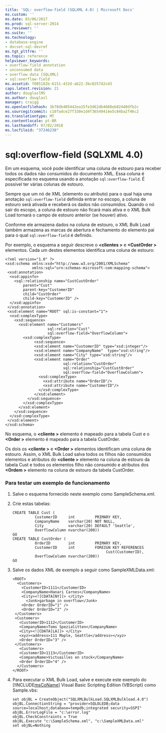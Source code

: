 ```yaml
---
title: 'SQL: overflow-field (SQLXML 4.0) | Microsoft Docs'
ms.custom: ''
ms.date: 03/06/2017
ms.prod: sql-server-2014
ms.reviewer: ''
ms.suite: ''
ms.technology:
- database-engine
- docset-sql-devref
ms.tgt_pltfrm: ''
ms.topic: reference
helpviewer_keywords:
- overflow-field annotation
- unconsumed data
- overflow data [SQLXML]
- sql:overflow-field
ms.assetid: f005182b-6151-432d-ab22-3bc025742cd3
caps.latest.revision: 21
author: douglaslMS
ms.author: douglasl
manager: craigg
ms.openlocfilehash: 3b78db405442ea15fe3d62db4688eb82440dfb2c
ms.sourcegitcommit: c18fadce27f330e1d4f36549414e5c84ba2f46c2
ms.translationtype: MT
ms.contentlocale: pt-BR
ms.lasthandoff: 07/02/2018
ms.locfileid: "37246238"
---
```

# <a name="sqloverflow-field-sqlxml-40"></a>sql:overflow-field (SQLXML 4.0)
  Em um esquema, você pode identificar uma coluna de estouro para receber todos os dados não consumidos do documento XML. Essa coluna é especificada no esquema usando a anotação `sql:overflow-field`. É possível ter várias colunas de estouro.  
  
 Sempre que um nó de XML (elemento ou atributo) para o qual haja uma anotação `sql:overflow-field` definida entrar no escopo, a coluna de estouro será ativada e receberá os dados não consumidos. Quando o nó sair do escopo, a coluna de estouro não ficará mais ativa e o XML Bulk Load tornará o campo de estouro anterior (se houver) ativo.  
  
 Conforme ele armazena dados na coluna de estouro, o XML Bulk Load também armazena as marcas de abertura e fechamento do elemento pai para o qual `sql:overflow-field` é definido.  
  
 Por exemplo, o esquema a seguir descreve o  **\<clientes >** e  **\<CustOrder >** elementos. Cada um destes elementos identifica uma coluna de estouro:  
  
```  
<?xml version="1.0" ?>  
<xsd:schema xmlns:xsd="http://www.w3.org/2001/XMLSchema"  
            xmlns:sql="urn:schemas-microsoft-com:mapping-schema">  
 <xsd:annotation>  
  <xsd:appinfo>  
    <sql:relationship name="CustCustOrder"  
        parent="Cust"  
        parent-key="CustomerID"  
        child="CustOrder"  
        child-key="CustomerID" />  
  </xsd:appinfo>  
 </xsd:annotation>  
 <xsd:element name="ROOT" sql:is-constant="1">  
  <xsd:complexType>  
    <xsd:sequence>   
      <xsd:element name="Customers"   
                   sql:relation="Cust"  
                   sql:overflow-field="OverflowColumn">  
        <xsd:complexType>  
             <xsd:sequence>   
             <xsd:element name="CustomerID" type="xsd:integer"/>  
             <xsd:element name="CompanyName"  type="xsd:string"/>  
             <xsd:element name="City" type="xsd:string"/>  
             <xsd:element name="Order"  
                          sql:relation="CustOrder"  
                          sql:relationship="CustCustOrder"  
                          sql:overflow-field="OverflowColumn">  
               <xsd:complexType>  
                 <xsd:attribute name="OrderID"/>  
                 <xsd:attribute name="CustomerID"/>  
               </xsd:complexType>  
             </xsd:element>  
          </xsd:sequence>   
        </xsd:complexType>  
      </xsd:element>  
    </xsd:sequence>  
  </xsd:complexType>  
 </xsd:element>  
</xsd:schema>  
```  
  
 No esquema, o  **\<cliente >** elemento é mapeado para a tabela Cust e o  **\<Order >** elemento é mapeado para a tabela CustOrder.  
  
 Os dois os  **\<cliente >** e  **\<Order >** elementos identificam uma coluna de estouro. Assim, o XML Bulk Load salva todos os filhos não consumidos elementos e atributos do  **\<cliente >** elemento na coluna de estouro da tabela Cust e todos os elementos filho não consumido e atributos dos  **\<Ordem >** elemento na coluna de estouro da tabela CustOrder.  
  
### <a name="to-test-a-working-sample"></a>Para testar um exemplo de funcionamento  
  
1.  Salve o esquema fornecido neste exemplo como SampleSchema.xml.  
  
2.  Crie estas tabelas:  
  
    ```  
    CREATE TABLE Cust (  
              CustomerID     int         PRIMARY KEY,  
              CompanyName    varchar(20) NOT NULL,  
              City           varchar(20) DEFAULT 'Seattle',  
              OverflowColumn nvarchar(200))  
    GO  
    CREATE TABLE CustOrder (  
              OrderID        int         PRIMARY KEY,  
              CustomerID     int         FOREIGN KEY REFERENCES  
                                              Cust(CustomerID),  
              OverflowColumn nvarchar(200))  
    GO  
    ```  
  
3.  Salve os dados XML de exemplo a seguir como SampleXMLData.xml:  
  
    ```  
    <ROOT>  
      <Customers>  
        <CustomerID>1111</CustomerID>  
        <CompanyName>Hanari Carnes</CompanyName>  
        <City><![CDATA[NY]]> </City>  
          <Junk>garbage in overflow</Junk>  
        <Order OrderID="1" />  
        <Order OrderID="2" />  
     </Customers>  
     <Customers>  
       <CustomerID>1112</CustomerID>  
       <CompanyName>Toms Spezialitten</CompanyName>  
       <City><![CDATA[LA]]> </City>  
       <xyz><address>111 Maple, Seattle</address></xyz>     
       <Order OrderID="3" />  
     </Customers>  
       <Customers>  
       <CustomerID>1113</CustomerID>  
       <CompanyName>Victuailles en stock</CompanyName>  
       <Order OrderID="4" />  
      </Customers>  
    </ROOT>  
    ```  
  
4.  Para executar o XML Bulk Load, salve e execute este exemplo do [!INCLUDE[msCoName](../../../includes/msconame-md.md)] Visual Basic Scripting Edition (VBScript) como Sample.vbs:  
  
    ```  
    set objBL = CreateObject("SQLXMLBulkLoad.SQLXMLBulkload.4.0")  
    objBL.ConnectionString = "provider=SQLOLEDB;data source=localhost;database=tempdb;integrated security=SSPI"  
    objBL.ErrorLogFile = "c:\error.log"  
    objBL.CheckConstraints = True  
    objBL.Execute "c:\SampleSchema.xml", "c:\SampleXMLData.xml"  
    set objBL=Nothing  
    ```  
  
  
